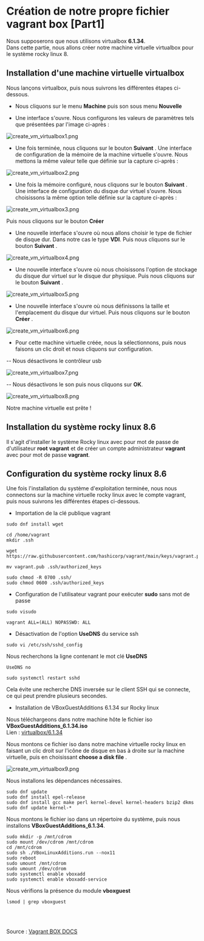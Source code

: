 # Création de notre propre fichier vagrant box [Part1]
Nous supposerons que nous utilisons virtualbox **6.1.34**.
</br>
Dans cette partie, nous allons créer notre machine virtuelle virtualbox pour le système rocky linux 8.
</br>

## Installation d'une machine virtuelle virtualbox

Nous lançons virtualbox, puis nous suivrons les différentes étapes ci-dessous.

- Nous cliquons sur le menu **Machine** puis son sous menu **Nouvelle**

- Une interface s'ouvre. Nous configurons les valeurs de paramètres tels que présentées par l'image ci-après : 

![create_vm_virtualbox1.png](../../images/create_vm_virtualbox1.png)

- Une fois terminée, nous cliquons sur le bouton **Suivant** . Une interface de configuration de la mémoire de la machine virtuelle s'ouvre. Nous mettons la même valeur telle que définie sur la capture ci-après :

![create_vm_virtualbox2.png](../../images/create_vm_virtualbox2.png)

- Une fois la mémoire configuré, nous cliquons sur le bouton **Suivant** . Une interface de configuration du disque dur virtuel s'ouvre. Nous choisissons la même option telle définie sur la capture ci-après :

![create_vm_virtualbox3.png](../../images/create_vm_virtualbox3.png)

Puis nous cliquons sur le bouton **Créer**

- Une nouvelle interface s'ouvre où nous allons choisir le type de fichier de disque dur. Dans notre cas le type **VDI**. Puis nous cliquons sur le bouton **Suivant** .

![create_vm_virtualbox4.png](../../images/create_vm_virtualbox4.png)

- Une nouvelle interface s'ouvre où nous choisissons l'option de stockage du disque dur virtuel sur le disque dur physique. Puis nous cliquons sur le bouton **Suivant** .

![create_vm_virtualbox5.png](../../images/create_vm_virtualbox5.png)

- Une nouvelle interface s'ouvre où nous définissons la taille et l'emplacement du disque dur virtuel. Puis nous cliquons sur le bouton **Créer** .

![create_vm_virtualbox6.png](../../images/create_vm_virtualbox6.png)

- Pour cette machine virtuelle créée, nous la sélectionnons, puis nous faisons un clic droit et nous cliquons sur configuration.

-- Nous désactivons le contrôleur usb

![create_vm_virtualbox7.png](../../images/create_vm_virtualbox7.png)

-- Nous désactivons le son puis nous cliquons sur **OK**.

![create_vm_virtualbox8.png](../../images/create_vm_virtualbox8.png)

Notre machine virtuelle est prête !

## Installation du système rocky linux 8.6
Il s'agit d'installer le système Rocky linux avec pour mot de passe de d'utilisateur **root** **vagrant** et de créer un compte administrateur **vagrant** avec pour mot de passe **vagrant**.

## Configuration du système rocky linux 8.6
Une fois l'installation du système d'exploitation terminée, nous nous connectons sur la machine virtuelle rocky linux avec le compte vagrant, puis nous suivrons les différentes étapes ci-dessous.

- Importation de la clé publique vagrant

```
sudo dnf install wget
```

```
cd /home/vagrant
mkdir .ssh
```

```
wget https://raw.githubusercontent.com/hashicorp/vagrant/main/keys/vagrant.pub
```

```
mv vagrant.pub .ssh/authorized_keys
```

```
sudo chmod -R 0700 .ssh/
sudo chmod 0600 .ssh/authorized_keys
```

- Configuration de l'utilisateur vagrant pour exécuter **sudo** sans mot de passe

```
sudo visudo
```

```
vagrant ALL=(ALL) NOPASSWD: ALL
```

- Désactivation de l'option **UseDNS** du service ssh

```
sudo vi /etc/ssh/sshd_config
```

Nous recherchons la ligne contenant le mot clé **UseDNS**
```
UseDNS no
```

```
sudo systemctl restart sshd
```

Cela évite une recherche DNS inversée sur le client SSH qui se connecte, ce qui peut prendre plusieurs secondes.

- Installation de VBoxGuestAdditions 6.1.34 sur Rocky linux

Nous téléchargeons dans notre machine hôte le fichier iso **VBoxGuestAdditions_6.1.34.iso**
<br>
Lien : [virtualbox/6.1.34](https://download.virtualbox.org/virtualbox/6.1.34/)
<br>

Nous montons ce fichier iso dans notre machine virtuelle rocky linux en faisant un clic droit sur l'icône de disque en bas à droite sur la machine virtuelle, puis en choisissant **choose a disk file** .

![create_vm_virtualbox9.png](../../images/create_vm_virtualbox9.png)

Nous installons les dépendances nécessaires.
```
sudo dnf update
sudo dnf install epel-release
sudo dnf install gcc make perl kernel-devel kernel-headers bzip2 dkms
sudo dnf update kernel-*
```

Nous montons le fichier iso dans un répertoire du système, puis nous installons **VBoxGuestAdditions_6.1.34**.
```
sudo mkdir -p /mnt/cdrom
sudo mount /dev/cdrom /mnt/cdrom
cd /mnt/cdrom
sudo sh ./VBoxLinuxAdditions.run --nox11
sudo reboot
sudo umount /mnt/cdrom
sudo umount /dev/cdrom
sudo systemctl enable vboxadd
sudo systemctl enable vboxadd-service
```

Nous vérifions la présence du module **vboxguest**
```
lsmod | grep vboxguest
```

<br><br>

Source : [Vagrant BOX DOCS](https://www.vagrantup.com/docs/boxes/base)